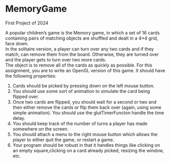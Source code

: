 # MemoryGame
First Project of 2024

A popular children’s game is the Memory game, in which a set of 16 cards containing pairs of matching objects are shuffled and dealt in a 4×4 grid, face down.  
In the solitaire version, a player can turn over any two cards and if they match, can remove them from the board.  Otherwise, they are turned over and the player gets to turn over two more cards.  
The object is to remove all of the cards as quickly as possible.  For this assignment, you are to write an OpenGL version of this game.  It should have the following properties: 
1. Cards should be picked by pressing down on the left mouse button.
2. You should use some sort of animation to simulate the card being flipped over.
3. Once  two  cards  are  flipped,  you  should  wait  for  a  second  or  two  and  then  either  remove the cards or flip them back over (again, using some simple animation).  You should use the glutTimerFuncton handle the time delay.
4. You should keep track of the number of turns a player has made somewhere on the screen.
5. You should attach a menu to the right mouse button which allows the player to either quit the game, or restart a game.
6. Your program should be robust in that it handles things like clicking on an empty square,clicking on a card already picked, resizing the window, etc.
